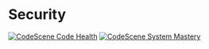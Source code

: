 # Security
[![CodeScene Code Health](https://codescene.io/projects/34020/status-badges/code-health)](https://codescene.io/projects/34020)
[![CodeScene System Mastery](https://codescene.io/projects/34020/status-badges/system-mastery)](https://codescene.io/projects/34020)
